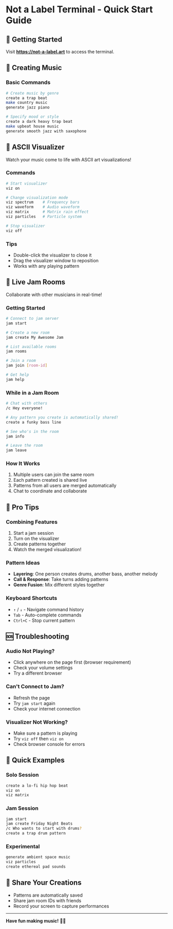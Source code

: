 # Not a Label Terminal - Quick Start Guide

## 🚀 Getting Started

Visit **https://not-a-label.art** to access the terminal.

## 🎵 Creating Music

### Basic Commands
```bash
# Create music by genre
create a trap beat
make country music
generate jazz piano

# Specify mood or style
create a dark heavy trap beat
make upbeat house music
generate smooth jazz with saxophone
```

## 🎨 ASCII Visualizer

Watch your music come to life with ASCII art visualizations!

### Commands
```bash
# Start visualizer
viz on

# Change visualization mode
viz spectrum    # Frequency bars
viz waveform    # Audio waveform
viz matrix      # Matrix rain effect
viz particles   # Particle system

# Stop visualizer
viz off
```

### Tips
- Double-click the visualizer to close it
- Drag the visualizer window to reposition
- Works with any playing pattern

## 🎸 Live Jam Rooms

Collaborate with other musicians in real-time!

### Getting Started
```bash
# Connect to jam server
jam start

# Create a new room
jam create My Awesome Jam

# List available rooms
jam rooms

# Join a room
jam join [room-id]

# Get help
jam help
```

### While in a Jam Room
```bash
# Chat with others
/c Hey everyone!

# Any pattern you create is automatically shared!
create a funky bass line

# See who's in the room
jam info

# Leave the room
jam leave
```

### How It Works
1. Multiple users can join the same room
2. Each pattern created is shared live
3. Patterns from all users are merged automatically
4. Chat to coordinate and collaborate

## 🎹 Pro Tips

### Combining Features
1. Start a jam session
2. Turn on the visualizer
3. Create patterns together
4. Watch the merged visualization!

### Pattern Ideas
- **Layering**: One person creates drums, another bass, another melody
- **Call & Response**: Take turns adding patterns
- **Genre Fusion**: Mix different styles together

### Keyboard Shortcuts
- `↑` / `↓` - Navigate command history
- `Tab` - Auto-complete commands
- `Ctrl+C` - Stop current pattern

## 🆘 Troubleshooting

### Audio Not Playing?
- Click anywhere on the page first (browser requirement)
- Check your volume settings
- Try a different browser

### Can't Connect to Jam?
- Refresh the page
- Try `jam start` again
- Check your internet connection

### Visualizer Not Working?
- Make sure a pattern is playing
- Try `viz off` then `viz on`
- Check browser console for errors

## 🎯 Quick Examples

### Solo Session
```bash
create a lo-fi hip hop beat
viz on
viz matrix
```

### Jam Session
```bash
jam start
jam create Friday Night Beats
/c Who wants to start with drums?
create a trap drum pattern
```

### Experimental
```bash
generate ambient space music
viz particles
create ethereal pad sounds
```

## 🔗 Share Your Creations

- Patterns are automatically saved
- Share jam room IDs with friends
- Record your screen to capture performances

---

**Have fun making music!** 🎵✨